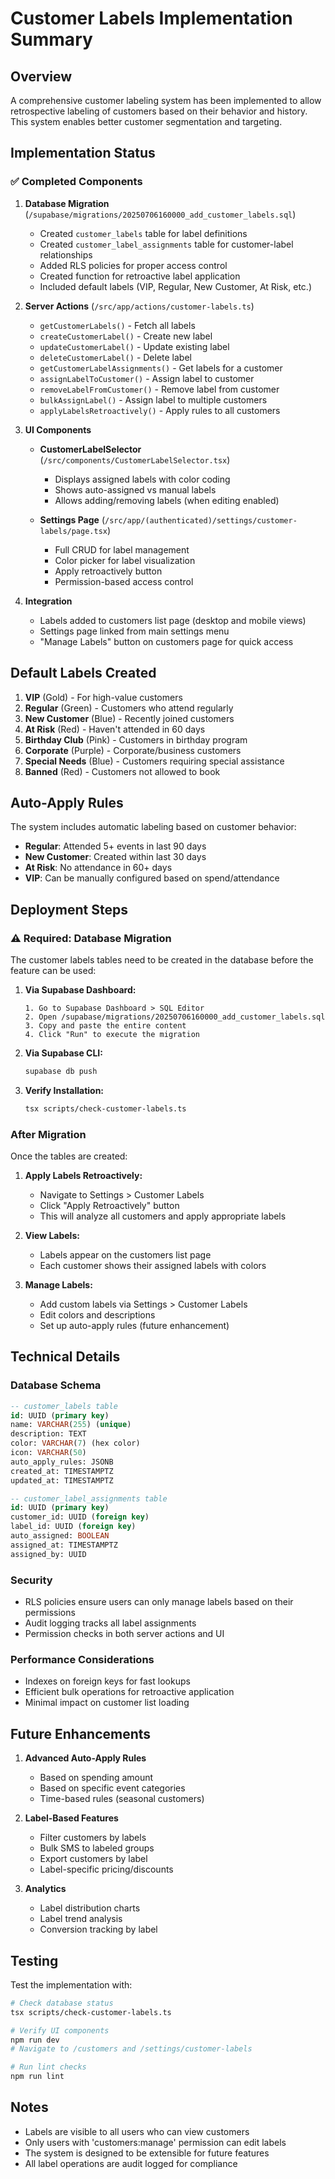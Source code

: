 # Customer Labels Implementation Summary

## Overview
A comprehensive customer labeling system has been implemented to allow retrospective labeling of customers based on their behavior and history. This system enables better customer segmentation and targeting.

## Implementation Status

### ✅ Completed Components

1. **Database Migration** (`/supabase/migrations/20250706160000_add_customer_labels.sql`)
   - Created `customer_labels` table for label definitions
   - Created `customer_label_assignments` table for customer-label relationships
   - Added RLS policies for proper access control
   - Created function for retroactive label application
   - Included default labels (VIP, Regular, New Customer, At Risk, etc.)

2. **Server Actions** (`/src/app/actions/customer-labels.ts`)
   - `getCustomerLabels()` - Fetch all labels
   - `createCustomerLabel()` - Create new label
   - `updateCustomerLabel()` - Update existing label
   - `deleteCustomerLabel()` - Delete label
   - `getCustomerLabelAssignments()` - Get labels for a customer
   - `assignLabelToCustomer()` - Assign label to customer
   - `removeLabelFromCustomer()` - Remove label from customer
   - `bulkAssignLabel()` - Assign label to multiple customers
   - `applyLabelsRetroactively()` - Apply rules to all customers

3. **UI Components**
   - **CustomerLabelSelector** (`/src/components/CustomerLabelSelector.tsx`)
     - Displays assigned labels with color coding
     - Shows auto-assigned vs manual labels
     - Allows adding/removing labels (when editing enabled)
   
   - **Settings Page** (`/src/app/(authenticated)/settings/customer-labels/page.tsx`)
     - Full CRUD for label management
     - Color picker for label visualization
     - Apply retroactively button
     - Permission-based access control

4. **Integration**
   - Labels added to customers list page (desktop and mobile views)
   - Settings page linked from main settings menu
   - "Manage Labels" button on customers page for quick access

## Default Labels Created

1. **VIP** (Gold) - For high-value customers
2. **Regular** (Green) - Customers who attend regularly
3. **New Customer** (Blue) - Recently joined customers
4. **At Risk** (Red) - Haven't attended in 60 days
5. **Birthday Club** (Pink) - Customers in birthday program
6. **Corporate** (Purple) - Corporate/business customers
7. **Special Needs** (Blue) - Customers requiring special assistance
8. **Banned** (Red) - Customers not allowed to book

## Auto-Apply Rules

The system includes automatic labeling based on customer behavior:
- **Regular**: Attended 5+ events in last 90 days
- **New Customer**: Created within last 30 days
- **At Risk**: No attendance in 60+ days
- **VIP**: Can be manually configured based on spend/attendance

## Deployment Steps

### ⚠️ Required: Database Migration

The customer labels tables need to be created in the database before the feature can be used:

1. **Via Supabase Dashboard:**
   ```
   1. Go to Supabase Dashboard > SQL Editor
   2. Open /supabase/migrations/20250706160000_add_customer_labels.sql
   3. Copy and paste the entire content
   4. Click "Run" to execute the migration
   ```

2. **Via Supabase CLI:**
   ```bash
   supabase db push
   ```

3. **Verify Installation:**
   ```bash
   tsx scripts/check-customer-labels.ts
   ```

### After Migration

Once the tables are created:

1. **Apply Labels Retroactively:**
   - Navigate to Settings > Customer Labels
   - Click "Apply Retroactively" button
   - This will analyze all customers and apply appropriate labels

2. **View Labels:**
   - Labels appear on the customers list page
   - Each customer shows their assigned labels with colors

3. **Manage Labels:**
   - Add custom labels via Settings > Customer Labels
   - Edit colors and descriptions
   - Set up auto-apply rules (future enhancement)

## Technical Details

### Database Schema

```sql
-- customer_labels table
id: UUID (primary key)
name: VARCHAR(255) (unique)
description: TEXT
color: VARCHAR(7) (hex color)
icon: VARCHAR(50)
auto_apply_rules: JSONB
created_at: TIMESTAMPTZ
updated_at: TIMESTAMPTZ

-- customer_label_assignments table
id: UUID (primary key)
customer_id: UUID (foreign key)
label_id: UUID (foreign key)
auto_assigned: BOOLEAN
assigned_at: TIMESTAMPTZ
assigned_by: UUID
```

### Security

- RLS policies ensure users can only manage labels based on their permissions
- Audit logging tracks all label assignments
- Permission checks in both server actions and UI

### Performance Considerations

- Indexes on foreign keys for fast lookups
- Efficient bulk operations for retroactive application
- Minimal impact on customer list loading

## Future Enhancements

1. **Advanced Auto-Apply Rules**
   - Based on spending amount
   - Based on specific event categories
   - Time-based rules (seasonal customers)

2. **Label-Based Features**
   - Filter customers by labels
   - Bulk SMS to labeled groups
   - Export customers by label
   - Label-specific pricing/discounts

3. **Analytics**
   - Label distribution charts
   - Label trend analysis
   - Conversion tracking by label

## Testing

Test the implementation with:
```bash
# Check database status
tsx scripts/check-customer-labels.ts

# Verify UI components
npm run dev
# Navigate to /customers and /settings/customer-labels

# Run lint checks
npm run lint
```

## Notes

- Labels are visible to all users who can view customers
- Only users with 'customers:manage' permission can edit labels
- The system is designed to be extensible for future features
- All label operations are audit logged for compliance